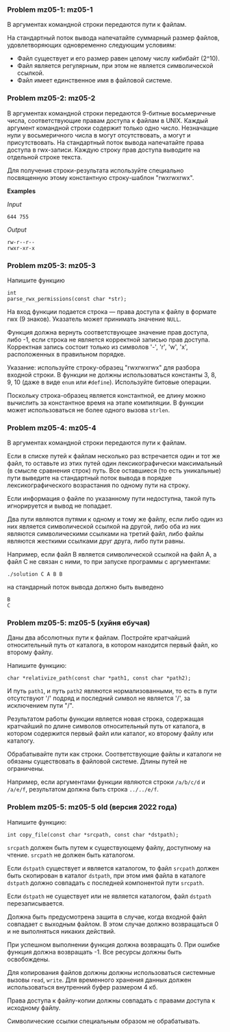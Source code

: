 ### Problem mz05-1: mz05-1

В аргументах командной строки передаются пути к файлам.

На стандартный поток вывода напечатайте суммарный размер файлов, удовлетворяющих одновременно следующим условиям:

* Файл существует и его размер равен целому числу кибибайт (2^10).
* Файл является регулярным, при этом не является символической ссылкой.
* Файл имеет единственное имя в файловой системе.

### Problem mz05-2: mz05-2

В аргументах командной строки передаются 9-битные восьмеричные числа, соответствующие правам доступа к файлам в UNIX. Каждый аргумент командной строки содержит только одно число. Незначащие нули у восьмеричного числа в могут отсутствовать, а могут и присутствовать. На стандартный поток вывода напечатайте права доступа в rwx-записи. Каждую строку прав доступа выводите на отдельной строке текста.

Для получения строки-результата используйте специально посвященную этому константную строку-шаблон "rwxrwxrwx".

**Examples**

_Input_

```
644 755
```

_Output_

```
rw-r--r--
rwxr-xr-x
```

### Problem mz05-3: mz05-3

Напишите функцию

```
int
parse_rwx_permissions(const char *str);
```

На вход функции подается строка — права доступа к файлу в формате rwx (9 знаков). Указатель может принимать значение ```NULL```.

Функция должна вернуть соответствующее значение прав доступа, либо -1, если строка не является корректной записью прав доступа. Корректная запись состоит только из символов '-', 'r', 'w', 'x', расположенных в правильном порядке.

Указание: используйте строку-образец "rwxrwxrwx" для разбора входной строки. В функции не должны использоваться константы 3, 8, 9, 10 (даже в виде ```enum``` или ```#define```). Используйте битовые операции.

Поскольку строка-образец является константной, ее длину можно вычислить за константное время на этапе компиляции. В функции может использоваться не более одного вызова ```strlen```.

### Problem mz05-4: mz05-4

В аргументах командной строки передаются пути к файлам.

Если в списке путей к файлам несколько раз встречается один и тот же файл, то оставьте из этих путей один лексикографически максимальный (в смысле сравнения строк) путь. Все оставшиеся (то есть уникальные) пути выведите на стандартный поток вывода в порядке лексикографического возрастания по одному пути на строку.

Если информация о файле по указанному пути недоступна, такой путь игнорируется и вывод не попадает.

Два пути являются путями к одному и тому же файлу, если либо один из них является символической ссылкой на другой, либо оба из них являются символическими ссылками на третий файл, либо файлы являются жесткими ссылками друг друга, либо пути равны.

Например, если файл B является символической ссылкой на файл A, а файл C не связан с ними, то при запуске программы с аргументами:

```
./solution C A B B
```

на стандарный поток вывода должно быть выведено

```
B
C
```

### Problem mz05-5: mz05-5 (хуйня ебучая)

Даны два абсолютных пути к файлам. Постройте кратчайший относительный путь от каталога, в котором находится первый файл, ко второму файлу.

Напишите функцию:

```
char *relativize_path(const char *path1, const char *path2);
```

И путь ```path1```, и путь ```path2``` являются нормализованными, то есть в пути отсутствуют '/' подряд и последний символ не является '/', за исключением пути "/".

Результатом работы функции является новая строка, содержащая кратчайший по длине символов относительный путь от каталога, в котором содержится первый файл или каталог, ко второму файлу или каталогу.

Обрабатывайте пути как строки. Соответствующие файлы и каталоги не обязаны существовать в файловой системе. Длины путей не ограничены.

Например, если аргументами функции являются строки ```/a/b/c/d``` и ```/a/e/f```, результатом должна быть строка ```../../e/f```.

### Problem mz05-5: mz05-5 old (версия 2022 года)

Напишите функцию:

```
int copy_file(const char *srcpath, const char *dstpath);
```

```srcpath``` должен быть путем к существующему файлу, доступному на чтение. ```srcpath``` не должен быть каталогом.

Если ```dstpath``` существует и является каталогом, то файл ```srcpath``` должен быть скопирован в каталог ```dstpath```, при этом имя файла в каталоге ```dstpath``` должно совпадать с последней компонентой пути ```srcpath```.

Если ```dstpath``` не существует или не является каталогом, файл ```dstpath``` перезаписывается.

Должна быть предусмотрена защита в случае, когда входной файл совпадает с выходным файлом. В этом случае должно возвращаться 0 и не выполняться никаких действий.

При успешном выполнении функция должна возвращать 0. При ошибке функция должна возвращать -1. Все ресурсы должны быть освобождены.

Для копирования файлов должны должны использоваться системные вызовы ```read```, ```write```. Для временного хранения данных должен использоваться внутренний буфер размером 4 кб.

Права доступа к файлу-копии должны совпадать с правами доступа к исходному файлу.

Символические ссылки специальным образом не обрабатывать.
